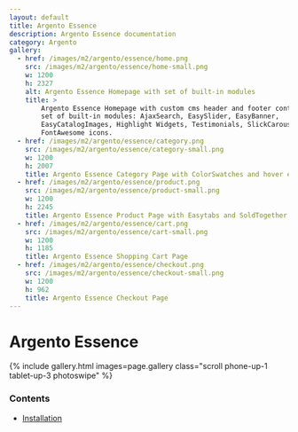 ```yaml
---
layout: default
title: Argento Essence
description: Argento Essence documentation
category: Argento
gallery:
  - href: /images/m2/argento/essence/home.png
    src: /images/m2/argento/essence/home-small.png
    w: 1200
    h: 2327
    alt: Argento Essence Homepage with set of built-in modules
    title: >
        Argento Essence Homepage with custom cms header and footer content and
        set of built-in modules: AjaxSearch, EasySlider, EasyBanner,
        EasyCatalogImages, Highlight Widgets, Testimonials, SlickCarousel,
        FontAwesome icons.
  - href: /images/m2/argento/essence/category.png
    src: /images/m2/argento/essence/category-small.png
    w: 1200
    h: 2007
    title: Argento Essence Category Page with ColorSwatches and hover effect
  - href: /images/m2/argento/essence/product.png
    src: /images/m2/argento/essence/product-small.png
    w: 1200
    h: 2245
    title: Argento Essence Product Page with Easytabs and SoldTogether modules
  - href: /images/m2/argento/essence/cart.png
    src: /images/m2/argento/essence/cart-small.png
    w: 1200
    h: 1185
    title: Argento Essence Shopping Cart Page
  - href: /images/m2/argento/essence/checkout.png
    src: /images/m2/argento/essence/checkout-small.png
    w: 1200
    h: 962
    title: Argento Essence Checkout Page
---
```


# Argento Essence

{% include gallery.html images=page.gallery class="scroll phone-up-1 tablet-up-3 photoswipe" %}

### Contents

- [Installation](/m2/argento/installation/)
